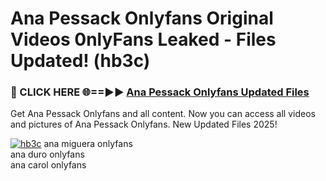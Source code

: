 # Ana Pessack Onlyfans Original Videos 0nlyFans Leaked - Files Updated! (hb3c)

<h3>🔴 CLICK HERE 🌐==►► <a href="https://tinyurl.com/2jnfzry5" rel="nofollow">Ana Pessack Onlyfans Updated Files</a></h3>

Get Ana Pessack Onlyfans and all content. Now you can access all videos and pictures of Ana Pessack Onlyfans. New Updated Files 2025!

[![hb3c](https://i.imgur.com/GyGTBgg.gif)](https://tinyurl.com/2jnfzry5)
ana miguera onlyfans<br>
ana duro onlyfans<br>
ana carol onlyfans